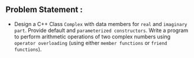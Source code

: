 ## Problem  Statement :  

- Design a C++ Class `Complex` with data members for `real` and `imaginary part`. Provide default and `parameterized constructors`. Write a program to perform arithmetic operations of two complex numbers using `operator overloading` (using either `member functions` or `friend functions`).
